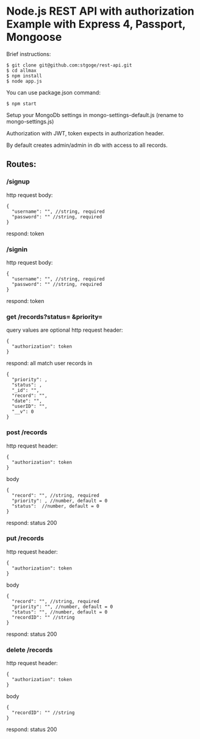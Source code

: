 # Node.js REST API with authorization Example with Express 4, Passport, Mongoose

Brief instructions:
```
$ git clone git@github.com:stgoge/rest-api.git
$ cd allmax
$ npm install
$ node app.js
```
You can use package.json command:
```
$ npm start
```
Setup your MongoDb settings in mongo-settings-default.js (rename to mongo-settings.js)

Authorization with JWT, token expects in authorization header.

By default creates admin/admin in db with access to all records.  

Routes:
-------
### /signup ###
http request body:
```
{
  "username": "", //string, required
  "password": "" //string, required
}
```
respond: token
### /signin ###
http request body:
```
{
  "username": "", //string, required
  "password": "" //string, required
}
```
respond: token
### get /records?status= &priority= ###
query values are optional
http request header:
```
{
  "authorization": token
}
```
respond: all match user records in
```
{
  "priority": ,
  "status": ,
  "_id": "",
  "record": "",
  "date": "",
  "userID": "",
  "__v": 0
}
```

### post /records ###
http request header:
```
{
  "authorization": token
}
```
body
```
{
  "record": "", //string, required
  "priority": , //number, default = 0
  "status":  //number, default = 0
}
```
respond: status 200
### put /records ###
http request header:
```
{
  "authorization": token
}
```
body
```
{
  "record": "", //string, required
  "priority": "", //number, default = 0
  "status": "", //number, default = 0
  "recordID": "" //string
}
```
respond: status 200
### delete /records ###
http request header:
```
{
  "authorization": token
}
```
body
```
{
  "recordID": "" //string
}
```
respond: status 200
